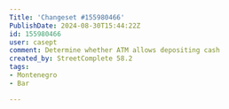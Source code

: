 ```yaml
---
Title: 'Changeset #155980466'
PublishDate: 2024-08-30T15:44:22Z
id: 155980466
user: casept
comment: Determine whether ATM allows depositing cash
created_by: StreetComplete 58.2
tags:
- Montenegro
- Bar

---
```

